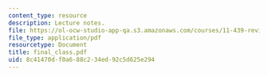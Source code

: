 ```yaml
---
content_type: resource
description: Lecture notes.
file: https://ol-ocw-studio-app-qa.s3.amazonaws.com/courses/11-439-revitalizing-urban-main-streets-mission-hill-egleston-square-boston-spring-2003/8c41470df0a688c234ed92c5d625e294_final_class.pdf
file_type: application/pdf
resourcetype: Document
title: final_class.pdf
uid: 8c41470d-f0a6-88c2-34ed-92c5d625e294
---
```

